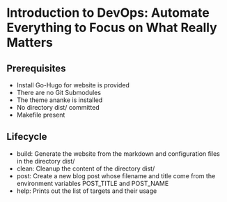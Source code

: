 # Introduction to DevOps: Automate Everything to Focus on What Really Matters

## Prerequisites
* Install Go-Hugo for website is provided
* There are no Git Submodules
* The theme ananke is installed
* No directory dist/ committed
* Makefile present

## Lifecycle
* build: Generate the website from the markdown and configuration files in the directory dist/
* clean: Cleanup the content of the directory dist/
* post: Create a new blog post whose filename and title come from the environment variables POST_TITLE and POST_NAME
* help: Prints out the list of targets and their usage